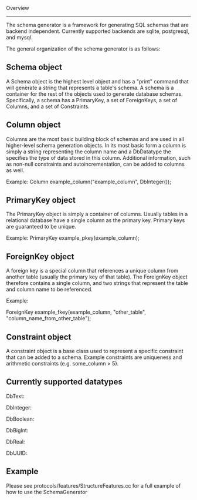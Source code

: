 <!-- --- title: Featuresschemageneration -->Overview
--------

The schema generator is a framework for generating SQL schemas that are backend independent. Currently supported backends are sqlite, postgresql, and mysql.

The general organization of the schema generator is as follows:

Schema object
-------------

A Schema object is the highest level object and has a "print" command that will generate a string that represents a table's schema. A schema is a container for the rest of the objects used to generate database schemas. Specifically, a schema has a PrimaryKey, a set of ForeignKeys, a set of Columns, and a set of Constraints.

Column object
-------------

Columns are the most basic building block of schemas and are used in all higher-level schema generation objects. In its most basic form a column is simply a string representing the column name and a DbDatatype the specifies the type of data stored in this column. Additional information, such as non-null constraints and autoincrementation, can be added to columns as well.

Example: Column example\_column("example\_column", DbInteger());

PrimaryKey object
-----------------

The PrimaryKey object is simply a container of columns. Usually tables in a relational database have a single column as the primary key. Primary keys are guaranteed to be unique.

Example: PrimaryKey example\_pkey(example\_column);

ForeignKey object
-----------------

A foreign key is a special column that references a unique column from another table (usually the primary key of that table). The ForeignKey object therefore contains a single column, and two strings that represent the table and column name to be referenced.

Example:

ForeignKey example\_fkey(example\_column, "other\_table", "column\_name\_from\_other\_table");

Constraint object
-----------------

A constraint object is a base class used to represent a specific constraint that can be added to a schema. Example constraints are uniqueness and arithmetic constraints (e.g. some\_column \> 5).

Currently supported datatypes
-----------------------------

DbText:

DbInteger:

DbBoolean:

DbBigInt:

DbReal:

DbUUID:

Example
-------

Please see protocols/features/StructureFeatures.cc for a full example of how to use the SchemaGenerator
